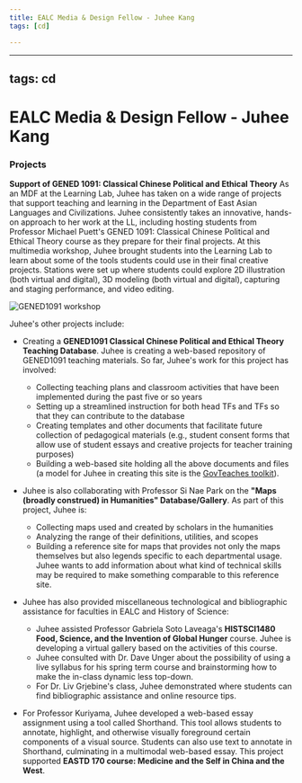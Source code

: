```yaml
---
title: EALC Media & Design Fellow - Juhee Kang
tags: [cd]

---
```


---
tags: cd
---
# EALC Media & Design Fellow - Juhee Kang


### Projects

**Support of GENED 1091: Classical Chinese Political and Ethical Theory**
As an MDF at the Learning Lab, Juhee has taken on a wide range of projects that support teaching and learning in the Department of East Asian Languages and Civilizations. Juhee consistently takes an innovative, hands-on approach to her work at the LL, including hosting students from Professor Michael Puett's GENED 1091: Classical Chinese Political and Ethical Theory course as they prepare for their final projects. At this multimedia workshop, Juhee brought students into the Learning Lab to learn about some of the tools students could use in their final creative projects. Stations were set up where students could explore 2D illustration (both virtual and digital), 3D modeling (both virtual and digital), capturing and staging performance, and video editing. 

![GENED1091 workshop](https://files.slack.com/files-pri/T0HTW3H0V-F02Q3203HS5/juhee_gened1091_workshop.png?pub_secret=7858cb85b2)

Juhee's other projects include:

* Creating a **GENED1091 Classical Chinese Political and Ethical Theory Teaching Database**. Juhee is creating a web-based repository of GENED1091 teaching materials. So far, Juhee's work for this project has involved:
    * Collecting teaching plans and classroom activities that have been implemented during the past five or so years
    * Setting up a streamlined instruction for both head TFs and TFs so that they can contribute to the database
    * Creating templates and other documents that facilitate future collection of pedagogical materials (e.g., student consent forms that allow use of student essays and creative projects for teacher training purposes)
    * Building a web-based site holding all the above documents and files (a model for Juhee in creating this site is the [GovTeaches toolkit](https://govteaches.fas.harvard.edu/)). 
    
* Juhee is also collaborating with Professor Si Nae Park on the **"Maps (broadly construed) in Humanities" Database/Gallery**. As part of this project, Juhee is:
    *  Collecting maps used and created by scholars in the humanities
    *  Analyzing the range of their definitions, utilities, and scopes
    *  Building a reference site for maps that provides not only the maps themselves but also legends specific to each departmental usage. Juhee wants to add information about what kind of technical skills may be required to make something comparable to this reference site.

* Juhee has also provided miscellaneous technological and bibliographic assistance for faculties in EALC and History of Science:
    * Juhee assisted Professor Gabriela Soto Laveaga's **HISTSCI1480 Food, Science, and the Invention of Global Hunger** course. Juhee is developing a virtual gallery based on the activities of this course.
    * Juhee consulted with Dr. Dave Unger about the possibility of using a live syllabus for his spring term course and brainstorming how to make the in-class dynamic less top-down. 
    * For Dr. Liv Grjebine's class, Juhee demonstrated where students can find bibliographic assistance and online resource tips.

* For Professor Kuriyama, Juhee developed a web-based essay assignment using a tool called Shorthand. This tool allows students to annotate, highlight, and otherwise visually foreground certain components of a visual source. Students can also use text to annotate in Shorthand, culminating in a multimodal web-based essay. This project supported **EASTD 170 course: Medicine and the Self in China and the West**.

